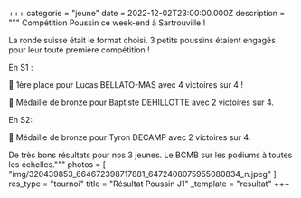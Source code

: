 +++
categorie = "jeune"
date = 2022-12-02T23:00:00.000Z
description = """
Compétition Poussin ce week-end à Sartrouville !


La ronde suisse était le format choisi. 3 petits poussins étaient engagés pour leur toute première compétition  !


En S1 : 

🥇  1ère place pour Lucas BELLATO-MAS avec 4 victoires sur 4 !

🥉  Médaille de bronze pour Baptiste DEHILLOTTE avec 2 victoires sur 4.


En S2:

🥉  Médaille de bronze pour Tyron DECAMP avec 2 victoires sur 4.


De très bons résultats pour nos 3 jeunes. Le BCMB sur les podiums à toutes les échelles."""
photos = [ "img/320439853_664672398717881_6472408075955080834_n.jpeg" ]
res_type = "tournoi"
title = "Résultat Poussin J1"
_template = "resultat"
+++

